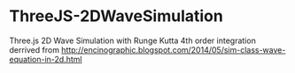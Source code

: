 # ThreeJS-2DWaveSimulation
Three.js 2D Wave Simulation with Runge Kutta 4th order integration derrived from http://encinographic.blogspot.com/2014/05/sim-class-wave-equation-in-2d.html
